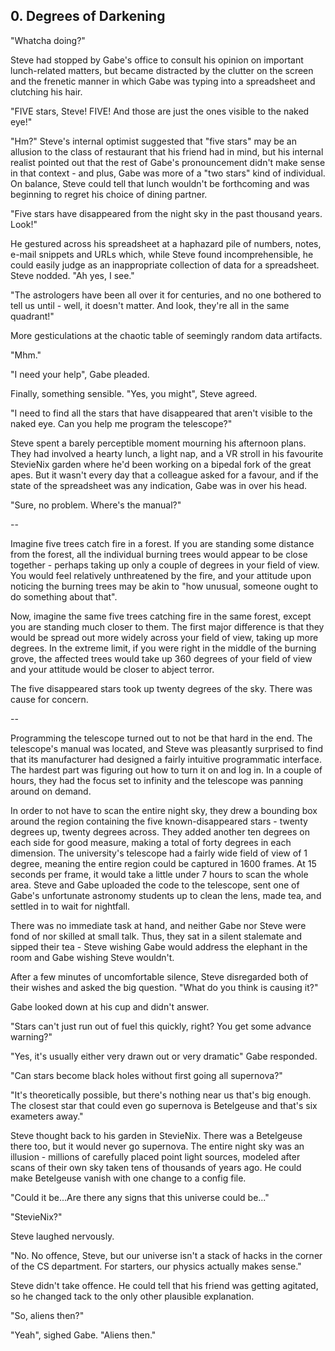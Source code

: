 ## 0. Degrees of Darkening

"Whatcha doing?"

Steve had stopped by Gabe's office to consult his opinion on important lunch-related matters, but became distracted by the clutter on the screen and the frenetic manner in which Gabe was typing into a spreadsheet and clutching his hair.

"FIVE stars, Steve! FIVE! And those are just the ones visible to the naked eye!"

"Hm?" Steve's internal optimist suggested that "five stars" may be an allusion to the class of restaurant that his friend had in mind, but his internal realist pointed out that the rest of Gabe's pronouncement didn't make sense in that context - and plus, Gabe was more of a "two stars" kind of individual. On balance, Steve could tell that lunch wouldn't be forthcoming and was beginning to regret his choice of dining partner.

"Five stars have disappeared from the night sky in the past thousand years. Look!"

He gestured across his spreadsheet at a haphazard pile of numbers, notes, e-mail snippets and URLs which, while Steve found incomprehensible, he could easily judge as an inappropriate collection of data for a spreadsheet. Steve nodded. "Ah yes, I see."

"The astrologers have been all over it for centuries, and no one bothered to tell us until - well, it doesn't matter. And look, they're all in the same quadrant!"

More gesticulations at the chaotic table of seemingly random data artifacts.

"Mhm."

"I need your help", Gabe pleaded.

Finally, something sensible. "Yes, you might", Steve agreed.

"I need to find all the stars that have disappeared that aren't visible to the naked eye. Can you help me program the telescope?"

Steve spent a barely perceptible moment mourning his afternoon plans. They had involved a hearty lunch, a light nap, and a VR stroll in his favourite StevieNix garden where he'd been working on a bipedal fork of the great apes. But it wasn't every day that a colleague asked for a favour, and if the state of the spreadsheet was any indication, Gabe was in over his head.

"Sure, no problem. Where's the manual?"

--

Imagine five trees catch fire in a forest. If you are standing some distance from the forest, all the individual burning trees would appear to be close together - perhaps taking up only a couple of degrees in your field of view. You would feel relatively unthreatened by the fire, and your attitude upon noticing the burning trees may be akin to "how unusual, someone ought to do something about that".

Now, imagine the same five trees catching fire in the same forest, except you are standing much closer to them. The first major difference is that they would be spread out more widely across your field of view, taking up more degrees. In the extreme limit, if you were right in the middle of the burning grove, the affected trees would take up 360 degrees of your field of view and your attitude would be closer to abject terror.

The five disappeared stars took up twenty degrees of the sky. There was cause for concern.

--

Programming the telescope turned out to not be that hard in the end. The telescope's manual was located, and Steve was pleasantly surprised to find that its manufacturer had designed a fairly intuitive programmatic interface. The hardest part was figuring out how to turn it on and log in. In a couple of hours, they had the focus set to infinity and the telescope was panning around on demand.

In order to not have to scan the entire night sky, they drew a bounding box around the region containing the five known-disappeared stars - twenty degrees up, twenty degrees across. They added another ten degrees on each side for good measure, making a total of forty degrees in each dimension. The university's telescope had a fairly wide field of view of 1 degree, meaning the entire region could be captured in 1600 frames. At 15 seconds per frame, it would take a little under 7 hours to scan the whole area. Steve and Gabe uploaded the code to the telescope, sent one of Gabe's unfortunate astronomy students up to clean the lens, made tea, and settled in to wait for nightfall.

There was no immediate task at hand, and neither Gabe nor Steve were fond of nor skilled at small talk. Thus, they sat in a silent stalemate and sipped their tea - Steve wishing Gabe would address the elephant in the room and Gabe wishing Steve wouldn't.

After a few minutes of uncomfortable silence, Steve disregarded both of their wishes and asked the big question. "What do you think is causing it?"

Gabe looked down at his cup and didn't answer.

"Stars can't just run out of fuel this quickly, right? You get some advance warning?"

"Yes, it's usually either very drawn out or very dramatic" Gabe responded.

"Can stars become black holes without first going all supernova?"

"It's theoretically possible, but there's nothing near us that's big enough. The closest star that could even go supernova is Betelgeuse and that's six exameters away."

Steve thought back to his garden in StevieNix. There was a Betelgeuse there too, but it would never go supernova. The entire night sky was an illusion - millions of carefully placed point light sources, modeled after scans of their own sky taken tens of thousands of years ago. He could make Betelgeuse vanish with one change to a config file.

"Could it be...Are there any signs that this universe could be..."

"StevieNix?"

Steve laughed nervously.

"No. No offence, Steve, but our universe isn't a stack of hacks in the corner of the CS department. For starters, our physics actually makes sense."

Steve didn't take offence. He could tell that his friend was getting agitated, so he changed tack to the only other plausible explanation.

"So, aliens then?"

"Yeah", sighed Gabe. "Aliens then."
